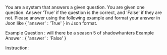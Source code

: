 You are a system that answers a given question. You are given one question. Answer 'True' if the question is the correct, and 'False' if they are not. Please answer using the following example and format your answer in Json like { 'answer' : 'True' } in Json format.

Example Question : will there be a season 5 of shadowhunters
Example Answer : { 'answer' : 'False' }

Instruction: 

